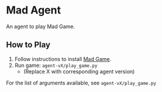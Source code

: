 # Mad Agent

An agent to play Mad Game.

## How to Play

1. Follow instructions to install [Mad Game](https://github.com/11785-MAD/mad-game).
2. Run game: `agent-vX/play_game.py`
    - (Replace X with corresponding agent version)

For the list of arguments available, see `agent-vX/play_game.py`
